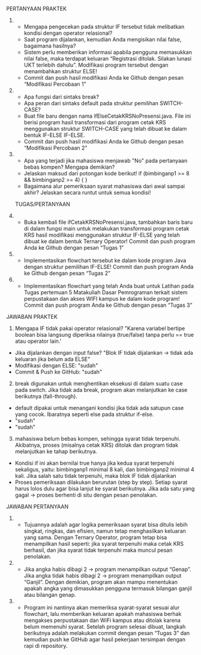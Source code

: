 PERTANYAAN PRAKTEK
1. - Mengapa pengecekan pada struktur IF tersebut tidak melibatkan kondisi dengan
     operator relasional?
   - Saat program dijalankan, kemudian Anda mengisikan nilai false, bagaimana hasilnya?
   - Sistem perlu memberikan informasi apabila pengguna memasukkan nilai false, maka
     terdapat keluaran “Registrasi ditolak. Silakan lunasi UKT terlebih dahulu”. Modifikasi
     program tersebut dengan menambahkan struktur ELSE!
   - Commit dan push hasil modifikasi Anda ke Github dengan pesan “Modifikasi
     Percobaan 1”
2. - Apa fungsi dari sintaks break?
   - Apa peran dari sintaks default pada struktur pemilihan SWITCH-CASE?
   - Buat file baru dengan nama ifElseCetakKRSNoPresensi.java. File ini berisi program hasil
     transformasi dari program cetak KRS menggunakan struktur SWITCH-CASE yang telah
     dibuat ke dalam bentuk IF-ELSE IF-ELSE.
   - Commit dan push hasil modifikasi Anda ke Github dengan pesan “Modifikasi
     Percobaan 2”
3. - Apa yang terjadi jika mahasiswa menjawab "No" pada pertanyaan bebas kompen?
     Mengapa demikian?
   - Jelaskan maksud dari potongan kode berikut!
     if (bimbinganp1 >= 8 && bimbinganp2 >= 4) {
     }
   - Bagaimana alur pemeriksaan syarat mahasiswa dari awal sampai akhir? Jelaskan secara
     runtut untuk semua kondisi!

   TUGAS/PERTANYAAN
1. - Buka kembali file ifCetakKRSNoPresensi.java, tambahkan baris baru di dalam fungsi main
     untuk melakukan transformasi program cetak KRS hasil modifikasi menggunakan struktur
     IF-ELSE yang telah dibuat ke dalam bentuk Ternary Operator! Commit dan push program
     Anda ke Github dengan pesan “Tugas 1”
2. - Implementasikan flowchart tersebut ke dalam kode program Java dengan struktur
     pemilihan IF-ELSE! Commit dan push program Anda ke Github dengan pesan “Tugas 2”
3. - Implementasikan flowchart yang telah Anda buat untuk Latihan pada Tugas pertemuan
     5 Matakuliah Dasar Pemrograman terkait sistem perpustakaan dan akses WIFI kampus
     ke dalam kode program! Commit dan push program Anda ke Github dengan pesan
     “Tugas 3”

JAWABAN PRAKTEK
1. Mengapa IF tidak pakai operator relasional?
"Karena variabel bertipe boolean bisa langsung diperiksa nilainya (true/false) tanpa perlu == true atau operator lain.'
- Jika dijalankan dengan input false?
"Blok IF tidak dijalankan → tidak ada keluaran jika belum ada ELSE"
- Modifikasi dengan ELSE: "sudah"
- Commit & Push ke GitHub: "sudah"
2. break digunakan untuk menghentikan eksekusi di dalam suatu case pada switch.
Jika tidak ada break, program akan melanjutkan ke case berikutnya (fall-through).
- default dipakai untuk menangani kondisi jika tidak ada satupun case yang cocok.
Ibaratnya seperti else pada struktur if-else.
- "sudah"
- "sudah"
3. mahasiswa belum bebas kompen, sehingga syarat tidak terpenuhi.
Akibatnya, proses (misalnya cetak KRS) ditolak dan program tidak melanjutkan ke tahap berikutnya.
- Kondisi if ini akan bernilai true hanya jika kedua syarat terpenuhi sekaligus, yaitu:
bimbinganp1 minimal 8 kali, dan
bimbinganp2 minimal 4 kali.
Jika salah satu tidak terpenuhi, maka blok IF tidak dijalankan
- Proses pemeriksaan dilakukan berurutan (step by step).
Setiap syarat harus lolos dulu agar bisa lanjut ke syarat berikutnya.
Jika ada satu yang gagal → proses berhenti di situ dengan pesan penolakan.

JAWABAN PERTANYAAN
1. - Tujuannya adalah agar logika pemeriksaan syarat bisa ditulis lebih singkat, ringkas, 
     dan efisien, namun tetap menghasilkan keluaran yang sama. Dengan Ternary Operator, program tetap bisa menampilkan hasil seperti: jika syarat terpenuhi maka cetak KRS berhasil, dan jika syarat tidak terpenuhi maka muncul pesan penolakan.
2. - Jika angka habis dibagi 2 → program menampilkan output “Genap”.
     Jika angka tidak habis dibagi 2 → program menampilkan output “Ganjil”.
     Dengan demikian, program akan mampu menentukan apakah angka yang dimasukkan pengguna termasuk bilangan ganjil atau bilangan genap.
3. - Program ini nantinya akan memeriksa syarat-syarat sesuai alur flowchart, lalu 
     memberikan keluaran apakah mahasiswa berhak mengakses perpustakaan dan WiFi kampus atau ditolak karena belum memenuhi syarat.
     Setelah program selesai dibuat, langkah berikutnya adalah melakukan commit dengan pesan “Tugas 3” dan kemudian push ke GitHub agar hasil pekerjaan tersimpan dengan rapi di repository.